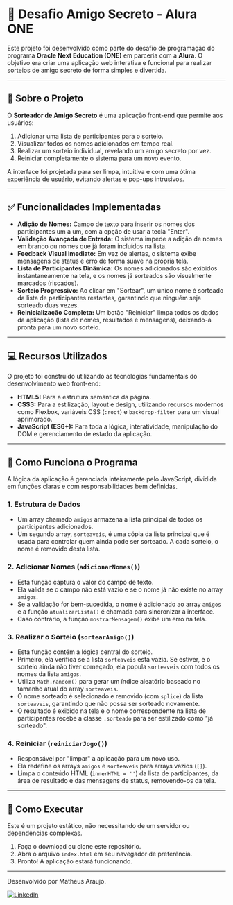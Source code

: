 # 🎁 Desafio Amigo Secreto - Alura ONE

Este projeto foi desenvolvido como parte do desafio de programação do programa **Oracle Next Education (ONE)** em parceria com a **Alura**. O objetivo era criar uma aplicação web interativa e funcional para realizar sorteios de amigo secreto de forma simples e divertida.

---

## 🎯 Sobre o Projeto

O **Sorteador de Amigo Secreto** é uma aplicação front-end que permite aos usuários:
1.  Adicionar uma lista de participantes para o sorteio.
2.  Visualizar todos os nomes adicionados em tempo real.
3.  Realizar um sorteio individual, revelando um amigo secreto por vez.
4.  Reiniciar completamente o sistema para um novo evento.

A interface foi projetada para ser limpa, intuitiva e com uma ótima experiência de usuário, evitando alertas e pop-ups intrusivos.

---

## ✅ Funcionalidades Implementadas

-   **Adição de Nomes:** Campo de texto para inserir os nomes dos participantes um a um, com a opção de usar a tecla "Enter".
-   **Validação Avançada de Entrada:** O sistema impede a adição de nomes em branco ou nomes que já foram incluídos na lista.
-   **Feedback Visual Imediato:** Em vez de alertas, o sistema exibe mensagens de status e erro de forma suave na própria tela.
-   **Lista de Participantes Dinâmica:** Os nomes adicionados são exibidos instantaneamente na tela, e os nomes já sorteados são visualmente marcados (riscados).
-   **Sorteio Progressivo:** Ao clicar em "Sortear", um único nome é sorteado da lista de participantes restantes, garantindo que ninguém seja sorteado duas vezes.
-   **Reinicialização Completa:** Um botão "Reiniciar" limpa todos os dados da aplicação (lista de nomes, resultados e mensagens), deixando-a pronta para um novo sorteio.

---

## 💻 Recursos Utilizados

O projeto foi construído utilizando as tecnologias fundamentais do desenvolvimento web front-end:

-   **HTML5:** Para a estrutura semântica da página.
-   **CSS3:** Para a estilização, layout e design, utilizando recursos modernos como Flexbox, variáveis CSS (`:root`) e `backdrop-filter` para um visual aprimorado.
-   **JavaScript (ES6+):** Para toda a lógica, interatividade, manipulação do DOM e gerenciamento de estado da aplicação.

---

## 🧠 Como Funciona o Programa

A lógica da aplicação é gerenciada inteiramente pelo JavaScript, dividida em funções claras e com responsabilidades bem definidas.

### 1. Estrutura de Dados
-   Um array chamado `amigos` armazena a lista principal de todos os participantes adicionados.
-   Um segundo array, `sorteaveis`, é uma cópia da lista principal que é usada para controlar quem ainda pode ser sorteado. A cada sorteio, o nome é removido desta lista.

### 2. Adicionar Nomes (`adicionarNomes()`)
-   Esta função captura o valor do campo de texto.
-   Ela valida se o campo não está vazio e se o nome já não existe no array `amigos`.
-   Se a validação for bem-sucedida, o nome é adicionado ao array `amigos` e a função `atualizarLista()` é chamada para sincronizar a interface.
-   Caso contrário, a função `mostrarMensagem()` exibe um erro na tela.

### 3. Realizar o Sorteio (`sortearAmigo()`)
-   Esta função contém a lógica central do sorteio.
-   Primeiro, ela verifica se a lista `sorteaveis` está vazia. Se estiver, e o sorteio ainda não tiver começado, ela popula `sorteaveis` com todos os nomes da lista `amigos`.
-   Utiliza `Math.random()` para gerar um índice aleatório baseado no tamanho atual do array `sorteaveis`.
-   O nome sorteado é selecionado e removido (com `splice`) da lista `sorteaveis`, garantindo que não possa ser sorteado novamente.
-   O resultado é exibido na tela e o nome correspondente na lista de participantes recebe a classe `.sorteado` para ser estilizado como "já sorteado".

### 4. Reiniciar (`reiniciarJogo()`)
-   Responsável por "limpar" a aplicação para um novo uso.
-   Ela redefine os arrays `amigos` e `sorteaveis` para arrays vazios (`[]`).
-   Limpa o conteúdo HTML (`innerHTML = ''`) da lista de participantes, da área de resultado e das mensagens de status, removendo-os da tela.

---

## 📂 Como Executar

Este é um projeto estático, não necessitando de um servidor ou dependências complexas.

1.  Faça o download ou clone este repositório.
2.  Abra o arquivo `index.html` em seu navegador de preferência.
3.  Pronto! A aplicação estará funcionando.

---

Desenvolvido por Matheus Araujo.


[![LinkedIn](https://img.shields.io/badge/LinkedIn-0077B5?style=for-the-badge&logo=linkedin&logoColor=white)](https://www.linkedin.com/in/matheuspaulucci/)
